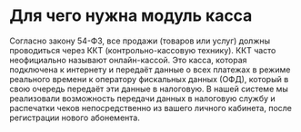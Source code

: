 # Для чего нужна модуль касса

Согласно закону 54-ФЗ, все продажи (товаров или услуг) должны проводиться через ККТ (контрольно-кассовую технику). ККТ часто неофициально называют онлайн-кассой. Это касса, которая подключена к интернету и передаёт данные о всех платежах в режиме реального времени к оператору фискальных данных (ОФД), который в свою очередь передаёт эти данные в налоговую. В нашей системе мы реализовали возможность передачи данных в налоговую службу и распечатки чеков непосредственно из вашего личного кабинета, после регистрации нового абонемента.
